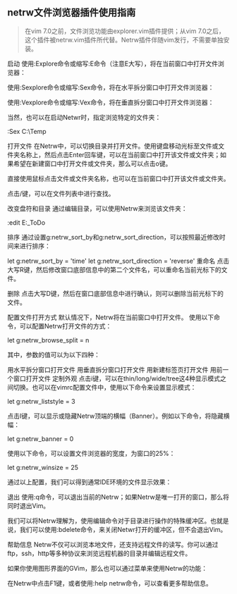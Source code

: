 ## netrw文件浏览器插件使用指南

>在vim 7.0之前，文件浏览功能由explorer.vim插件提供；从vim 7.0之后，这个插件被netrw.vim插件所代替。Netrw插件伴随vim发行，不需要单独安装。

启动
使用:Explore命令或缩写:E命令（注意E大写），将在当前窗口中打开文件浏览器：


使用:Sexplore命令或缩写:Sex命令，将在水平拆分窗口中打开文件浏览器：


使用:Vexplore命令或缩写:Vex命令，将在垂直拆分窗口中打开文件浏览器：


当然，也可以在启动Netwr时，指定浏览特定的文件夹：

:Sex C:\Temp

打开文件
在Netrw中，可以切换目录并打开文件。使用键盘移动光标至文件或文件夹名称上，然后点击Enter回车键，可以在当前窗口中打开该文件或文件夹；如果希望在新建窗口中打开文件或文件夹，那么可以点击o键。

直接使用鼠标点击文件或文件夹名称，也可以在当前窗口中打开该文件或文件夹。

点击/键，可以在文件列表中进行查找。


改变盘符和目录
通过编辑目录，可以使用Netrw来浏览该文件夹：

:edit E:\_ToDo

排序
通过设置g:netrw_sort_by和g:netrw_sort_direction，可以按照最近修改时间来进行排序：

let g:netrw_sort_by = 'time'
let g:netrw_sort_direction = 'reverse'
重命名
点击大写R键，然后修改窗口底部信息中的第二个文件名，可以重命名当前光标下的文件。


删除
点击大写D键，然后在窗口底部信息中进行确认，则可以删除当前光标下的文件。


配置文件打开方式
默认情况下，Netrw将在当前窗口中打开文件。 使用以下命令，可以配置Netrw打开文件的方式：

let g:netrw_browse_split = n

其中，参数的值可以为以下四种：

用水平拆分窗口打开文件
用垂直拆分窗口打开文件
用新建标签页打开文件
用前一个窗口打开文件
定制外观
点击i键，可以在thin/long/wide/tree这4种显示模式之间切换。也可以在vimrc配置文件中，使用以下命令来设置显示模式：

let g:netrw_liststyle = 3

点击I键，可以显示或隐藏Netrw顶端的横幅（Banner）。例如以下命令，将隐藏横幅：

let g:netrw_banner = 0

使用以下命令，可以设置文件浏览器的宽度，为窗口的25%：

let g:netrw_winsize = 25

通过以上配置，我们可以得到通常IDE环境的文件显示效果：


退出
使用:q命令，可以退出当前的Netrw；如果Netrw是唯一打开的窗口，那么将同时退出Vim。

我们可以将Netrw理解为，使用编辑命令对于目录进行操作的特殊缓冲区。也就是说，我们可以使用:bdelete命令，来关闭Netwr打开的缓冲区，但不会退出Vim。

帮助信息
Netrw不仅可以浏览本地文件，还支持远程文件的读写。你可以通过ftp，ssh，http等多种协议来浏览远程机器的目录并编辑远程文件。

如果你使用图形界面的GVim，那么也可以通过菜单来使用Netrw的功能：


在Netrw中点击F1键，或者使用:help netrw命令，可以查看更多帮助信息。

